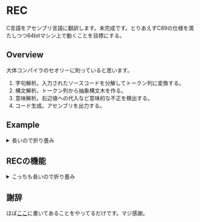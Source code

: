 # REC
C言語をアセンブリ言語に翻訳します。未完成です。とりあえずC89の仕様を満たしつつ64bitマシン上で動くことを目標にする。

## Overview
大体コンパイラのセオリーに則っていると思います。
1. 字句解析。入力されたソースコードを分解してトークン列に変換する。
1. 構文解析。トークン列から抽象構文木を作る。
1. 意味解析。右辺値への代入など意味的な不正を検出する。
1. コード生成。アセンブリを出力する。

## Example
<details>
  <summary>長いので折り畳み</summary>
    こんな感じのソースファイルexample.cがあるとします。10までの階乗を計算します。
    <pre>
      <code>
        int main()
        {
            int a=1,i;
            for(i=1;i<=10;++i){
                a*=i;
                __builtin_print_u64(a);
            }
            return 0;
        }
      </code>
    </pre>
    __builtin_print_u64というのは名前の通りビルトイン関数です。符号なし64bit整数を標準出力に書き出します。
    将来的にはprintfなどを使いたいのですが、まだstdio.hは解析できないのでこれで妥協します。<br />
    さて、これをこうします(recはソースを適当にコンパイルしてすでに作成済みであるとします)。<br />
    example.cを入力として受け取り、アセンブリに翻訳したものをexample.sに出力します。<br />
    それをexample.outという実行ファイルにします。ビルトイン関数のソースコードも一緒にコンパイルするのをお忘れなく。
    <pre>
      <code>
        $ ./rec example.c example.s
        $ gcc -o example.out example.s builtin_func.s
        $ ./example.out
        1
        2
        6
        24
        120
        720
        5040
        40320
        362880
        3628800
      </code>
    </pre>
    計算できてました。
</details>

## RECの機能
<details>
  <summary>こっちも長いので折り畳み</summary>
  ✅は実装済み、🔵は未実装。

  ### データ
  ✅64bitローカル整数型変数の定義<br />
  🔵signedとunsignedの区別<br />
  🔵グローバル変数<br />
  🔵実数型<br />
  🔵ポインタ型<br />
  🔵列挙型<br />
  🔵構造体<br />
  🔵共用体<br />

  ### 制御文
  ✅if文、else文<br />
  🔵switch文<br />
  ✅while文<br />
  🔵do-while文<br />
  ✅for文<br />
  ✅break文<br />
  ✅continue文<br />
  🔵goto文<br />
  ✅return文<br />

  ### 関数
  ✅定義<br />
  🔵プロトタイプ宣言<br />

  ### 演算子

  #### 算術演算子
  ✅単項プラス<br />
  ✅単項マイナス<br />
  ✅加算<br />
  ✅減算<br />
  ✅乗算<br />
  ✅除算<br />
  ✅剰余<br />
  ✅前置インクリメント<br />
  ✅前置デクリメント<br />
  ✅後置インクリメント<br />
  ✅後置デクリメント<br />
  ✅加算代入<br />
  ✅減算代入<br />
  ✅乗算代入<br />
  ✅除算代入<br />
  ✅剰余代入<br />

  #### 比較演算子
  ✅等価<br />
  ✅非等価<br />
  ✅小なり<br />
  ✅大なり<br />
  ✅小なりイコール<br />
  ✅大なりイコール<br />

  #### 論理演算子
  ✅論理否定<br />
  ✅論理和<br />
  ✅論理積<br />

  #### ビット演算子
  🔵ビット否定<br />
  🔵ビット和<br />
  🔵ビット積<br />
  🔵ビット排他的論理和<br />
  🔵左シフト<br />
  🔵右シフト<br />
  🔵ビット和代入<br />
  🔵ビット積代入<br />
  🔵ビット排他的論理和代入<br />
  🔵左シフト代入<br />
  🔵右シフト代入<br />

  #### その他
  ✅単純代入<br />
  ✅関数呼び出し<br />
  ✅カンマ<br />
  🔵条件<br />
  🔵配列添え字<br />
  🔵間接<br />
  🔵アドレス<br />
  🔵直接メンバ<br />
  🔵間接メンバ<br />
  🔵キャスト<br />
  🔵sizeof<br />

  ### その他
  ✅コメント<br />
  🔵int main(int argc, char*argv[])<br />
</details>

## 謝辞
ほぼ[ここ](https://www.sigbus.info/compilerbook)に書いてあることをやってるだけです。マジ感謝。
